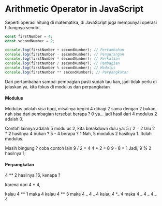 # Arithmetic Operator in JavaScript

Seperti operasi hitung di matematika, di JavaScript juga mempunyai operasi hitungnya sendiri.

```javascript
const firstNumber = 4;
const secondNumber = 2;

console.log(firstNumber + secondNumber); // Pertambahan
console.log(firstNumber - secondNumber); // Pengurangan
console.log(firstNumber * secondNumber); // Perkalian
console.log(firstNumber / secondNumber); // Pembagian
console.log(firstNumber % secondNumber); // Modulus
console.log(firstNumber ** secondNumber); // Perpangkatan
```

Dari pertambahan sampai pembagian pasti sudah tau kan, jadi tidak perlu di jelaskan ya, kita fokus di modulus dan perpangkatan

#### Modulus

Modulus adalah sisa bagi, misalnya begini 4 dibagi 2 sama dengan 2 bukan, nah sisa dari pembagian tersebut berapa ? 0 ya... jadi hasil dari 4 modulus 2 adalah 0.

Contoh lainnya adalah 5 modulus 2, kita breakdown dulu ya:
5 / 2 = 2
lalu 2 \* 2 hasilnya 4 bukan ?
5 - 4 berapa ? 1
Nah, 5 modulus 2 hasilnya 1.
Itulah modulus.

Masih bingung ? coba contoh lain
9 / 2 = 4
4 \* 2 = 8
9 - 8 = 1
Jadi, 9 % 2 hasilnya 1;

#### Perpangkatan

4 \*\* 2 hasilnya 16, kenapa ?

karena dari 4 \* 4,

kalau 4 ** 1 maka 4
kalau 4 ** 3 maka 4 _ 4 _ 4
kalau 4 \*_ 4 maka 4 _ 4 _ 4 _ 4
